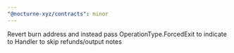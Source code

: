 ```yaml
---
"@nocturne-xyz/contracts": minor
---
```


Revert burn address and instead pass OperationType.ForcedExit to indicate to Handler to skip refunds/output notes
